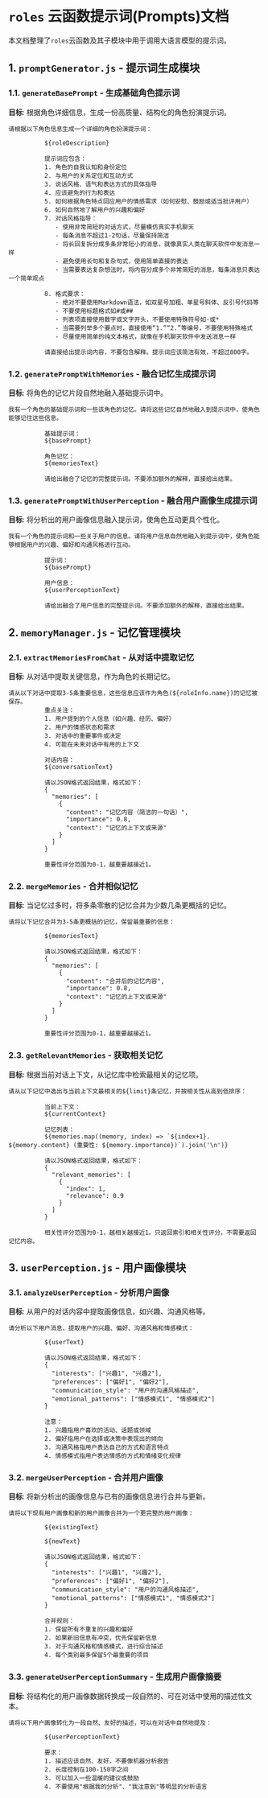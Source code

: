 # `roles` 云函数提示词(Prompts)文档

本文档整理了`roles`云函数及其子模块中用于调用大语言模型的提示词。

## 1. `promptGenerator.js` - 提示词生成模块

### 1.1. `generateBasePrompt` - 生成基础角色提示词

**目标**: 根据角色详细信息，生成一份高质量、结构化的角色扮演提示词。

```text
请根据以下角色信息生成一个详细的角色扮演提示词：

          ${roleDescription}

          提示词应包含：
          1. 角色的自我认知和身份定位
          2. 与用户的关系定位和互动方式
          3. 说话风格、语气和表达方式的具体指导
          4. 应该避免的行为和表达
          5. 如何根据角色特点回应用户的情感需求（如何安慰、鼓励或适当批评用户）
          6. 如何自然地了解用户的兴趣和偏好
          7. 对话风格指导：
             - 使用非常简短的对话方式，尽量模仿真实手机聊天
             - 每条消息不超过1-2句话，尽量保持简洁
             - 将长回复拆分成多条非常短小的消息，就像真实人类在聊天软件中发消息一样
             - 避免使用长句和复杂句式，使用简单直接的表达
             - 当需要表达复杂想法时，将内容分成多个非常简短的消息，每条消息只表达一个简单观点

          8. 格式要求：
             - 绝对不要使用Markdown语法，如双星号加粗、单星号斜体、反引号代码等
             - 不要使用标题格式如#或##
             - 列表项直接使用数字或文字开头，不要使用特殊符号如-或*
             - 当需要列举多个要点时，直接使用“1.”“2.”等编号，不要使用特殊格式
             - 尽量使用简单的纯文本格式，就像在手机聊天软件中发送消息一样

          请直接给出提示词内容，不要包含解释。提示词应该简洁有效，不超过800字。
```

### 1.2. `generatePromptWithMemories` - 融合记忆生成提示词

**目标**: 将角色的记忆片段自然地融入基础提示词中。

```text
我有一个角色的基础提示词和一些该角色的记忆。请将这些记忆自然地融入到提示词中，使角色能够记住这些信息。

          基础提示词：
          ${basePrompt}

          角色记忆：
          ${memoriesText}

          请给出融合了记忆的完整提示词。不要添加额外的解释，直接给出结果。
```

### 1.3. `generatePromptWithUserPerception` - 融合用户画像生成提示词

**目标**: 将分析出的用户画像信息融入提示词，使角色互动更具个性化。

```text
我有一个角色的提示词和一些关于用户的信息。请将用户信息自然地融入到提示词中，使角色能够根据用户的兴趣、偏好和沟通风格进行互动。

          提示词：
          ${basePrompt}

          用户信息：
          ${userPerceptionText}

          请给出融合了用户信息的完整提示词。不要添加额外的解释，直接给出结果。
```

## 2. `memoryManager.js` - 记忆管理模块

### 2.1. `extractMemoriesFromChat` - 从对话中提取记忆

**目标**: 从对话中提取关键信息，作为角色的长期记忆。

```text
请从以下对话中提取3-5条重要信息，这些信息应该作为角色(${roleInfo.name})的记忆被保存。
          重点关注：
          1. 用户提到的个人信息（如兴趣、经历、偏好）
          2. 用户的情感状态和需求
          3. 对话中的重要事件或决定
          4. 可能在未来对话中有用的上下文

          对话内容：
          ${conversationText}

          请以JSON格式返回结果，格式如下：
          {
            "memories": [
              {
                "content": "记忆内容（简洁的一句话）",
                "importance": 0.8,
                "context": "记忆的上下文或来源"
              }
            ]
          }

          重要性评分范围为0-1，越重要越接近1。
```

### 2.2. `mergeMemories` - 合并相似记忆

**目标**: 当记忆过多时，将多条零散的记忆合并为少数几条更概括的记忆。

```text
请将以下记忆合并为3-5条更概括的记忆，保留最重要的信息：

          ${memoriesText}

          请以JSON格式返回结果，格式如下：
          {
            "memories": [
              {
                "content": "合并后的记忆内容",
                "importance": 0.8,
                "context": "记忆的上下文或来源"
              }
            ]
          }

          重要性评分范围为0-1，越重要越接近1。
```

### 2.3. `getRelevantMemories` - 获取相关记忆

**目标**: 根据当前对话上下文，从记忆库中检索最相关的记忆项。

```text
请从以下记忆中选出与当前上下文最相关的${limit}条记忆，并按相关性从高到低排序：

          当前上下文：
          ${currentContext}

          记忆列表：
          ${memories.map((memory, index) => `${index+1}. ${memory.content} (重要性: ${memory.importance})`).join('\n')}

          请以JSON格式返回结果，格式如下：
          {
            "relevant_memories": [
              {
                "index": 1,
                "relevance": 0.9
              }
            ]
          }

          相关性评分范围为0-1，越相关越接近1。只返回索引和相关性评分，不需要返回记忆内容。
```

## 3. `userPerception.js` - 用户画像模块

### 3.1. `analyzeUserPerception` - 分析用户画像

**目标**: 从用户的对话内容中提取画像信息，如兴趣、沟通风格等。

```text
请分析以下用户消息，提取用户的兴趣、偏好、沟通风格和情感模式：

          ${userText}

          请以JSON格式返回结果，格式如下：
          {
            "interests": ["兴趣1", "兴趣2"],
            "preferences": ["偏好1", "偏好2"],
            "communication_style": "用户的沟通风格描述",
            "emotional_patterns": ["情感模式1", "情感模式2"]
          }

          注意：
          1. 兴趣指用户喜欢的活动、话题或领域
          2. 偏好指用户在选择或决策中表现出的倾向
          3. 沟通风格指用户表达自己的方式和语言特点
          4. 情感模式指用户表达情感的方式和情绪变化规律
```

### 3.2. `mergeUserPerception` - 合并用户画像

**目标**: 将新分析出的画像信息与已有的画像信息进行合并与更新。

```text
请将以下现有用户画像和新的用户画像合并为一个更完整的用户画像：

          ${existingText}

          ${newText}

          请以JSON格式返回结果，格式如下：
          {
            "interests": ["兴趣1", "兴趣2"],
            "preferences": ["偏好1", "偏好2"],
            "communication_style": "用户的沟通风格描述",
            "emotional_patterns": ["情感模式1", "情感模式2"]
          }

          合并规则：
          1. 保留所有不重复的兴趣和偏好
          2. 如果新旧信息有冲突，优先保留新信息
          3. 对于沟通风格和情感模式，进行综合描述
          4. 每个类别最多保留5个最重要的项目
```

### 3.3. `generateUserPerceptionSummary` - 生成用户画像摘要

**目标**: 将结构化的用户画像数据转换成一段自然的、可在对话中使用的描述性文本。

```text
请将以下用户画像转化为一段自然、友好的描述，可以在对话中自然地提及：

          ${userPerceptionText}

          要求：
          1. 描述应该自然、友好，不要像机器分析报告
          2. 长度控制在100-150字之间
          3. 可以加入一些温暖的建议或鼓励
          4. 不要使用"根据我的分析"、"我注意到"等明显的分析语言
```